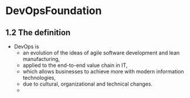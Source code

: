 # DevOpsFoundation

## 1.2 The definition

-   DevOps is
    -   an evolution of the ideas of agile software development and lean manufacturing,
    -   applied to the end-to-end value chain in IT,
    -   which allows businesses to achieve more with modern information technologies,
    -   due to cultural, organizational and technical changes.
    -   

